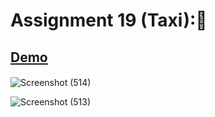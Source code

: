 # Assignment 19 (Taxi):🚖
## <a href="https://farzadforoozanfar.github.io/Website-design-course-comprehensive/Assignment19(Online%20Taxi)/"><b>**Demo**</b></a>
####
![Screenshot (514)](https://user-images.githubusercontent.com/91725214/167010251-220c0b44-0773-49c7-8eb2-da12cfdd2d9d.png)

![Screenshot (513)](https://user-images.githubusercontent.com/91725214/167009580-4a6aa672-2b4c-410f-8e21-14d94aef6ae7.png)
